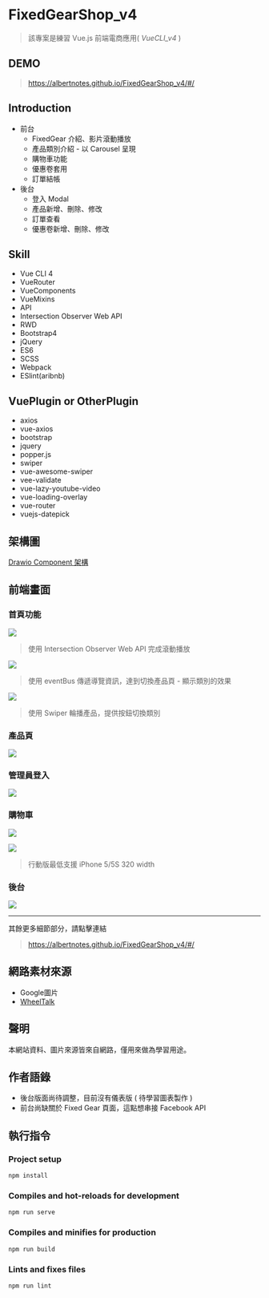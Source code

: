 # FixedGearShop_v4

>該專案是練習 Vue.js 前端電商應用( *VueCLI_v4* )

## DEMO

> https://albertnotes.github.io/FixedGearShop_v4/#/

## Introduction

* 前台
    * FixedGear 介紹、影片滾動播放
    * 產品類別介紹 - 以 Carousel 呈現
    * 購物車功能
    * 優惠卷套用
    * 訂單結帳
* 後台
    * 登入 Modal
    * 產品新增、刪除、修改
    * 訂單查看
    * 優惠卷新增、刪除、修改

## Skill

* Vue CLI 4
* VueRouter
* VueComponents
* VueMixins
* API
* Intersection Observer Web API
* RWD
* Bootstrap4
* jQuery
* ES6
* SCSS
* Webpack
* ESlint(aribnb)

## VuePlugin or OtherPlugin

* axios
* vue-axios
* bootstrap
* jquery
* popper.js
* swiper
* vue-awesome-swiper
* vee-validate
* vue-lazy-youtube-video
* vue-loading-overlay
* vue-router
* vuejs-datepick

## 架構圖

[Drawio Component 架構](https://github.com/Albertnotes/FixedGearShop_v4/blob/master/drawio.svg)

## 前端畫面

### 首頁功能

![](https://i.imgur.com/2WFie2c.png)

>使用 Intersection Observer Web API 完成滾動播放

![](https://i.imgur.com/B3UCJV7.jpg)

>使用 eventBus 傳遞導覽資訊，達到切換產品頁 - 顯示類別的效果

![](https://i.imgur.com/pQUmr0A.png)

>使用 Swiper 輪播產品，提供按鈕切換類別

### 產品頁

![](https://i.imgur.com/LcDLNow.jpg)

### 管理員登入

![](https://i.imgur.com/SmOarPC.png)

### 購物車

![](https://i.imgur.com/9ipxopy.png)

![](https://i.imgur.com/cK63ew6.png)

>行動版最低支援 iPhone 5/5S 320 width

### 後台

![](https://i.imgur.com/fUmOvsv.png)

---

其餘更多細節部分，請點擊連結
>https://albertnotes.github.io/FixedGearShop_v4/#/

## 網路素材來源

* Google圖片
* [WheelTalk](http://www.wheeltalkfixed.com/)

## 聲明

本網站資料、圖片來源皆來自網路，僅用來做為學習用途。

## 作者語錄

* 後台版面尚待調整，目前沒有儀表版 ( 待學習圖表製作 )
* 前台尚缺關於 Fixed Gear 頁面，這點想串接 Facebook API

## 執行指令

### Project setup
```
npm install
```

### Compiles and hot-reloads for development
```
npm run serve
```

### Compiles and minifies for production
```
npm run build
```

### Lints and fixes files
```
npm run lint
```